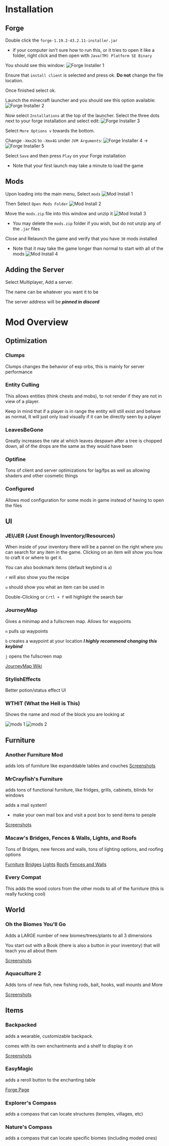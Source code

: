 # Installation

## Forge

Double click the `forge-1.19.2-43.2.11-installer.jar`
- if your computer isn't sure how to run this, or it tries to open it like a folder, right click and then open with `Java(TM) Platform SE Binary`

You should see this window:
![Forge Installer 1](images/forge-installer-1.png)

Ensure that `install client` is selected and press ok. **Do not** change the file location.

Once finished select ok.

Launch the minecraft launcher and you should see this option available:
![Forge Installer 2](images/forge-installer-2.png)

Now select `Installations` at the top of the launcher. Select the three dots next to your forge installation and select edit:
![Forge Installer 3](images/forge-installer-3.png)

Select `More Options v` towards the bottom.

Change `-Xmx2G` to `-Xmx4G` under `JVM Arguments`:
![Forge Installer 4](images/forge-installer-4.png) -> ![Forge Installer 5](images/forge-installer-5.png)

Select `Save` and then press `Play` on your Forge installation
- Note that your first launch may take a minute to load the game

## Mods

Upon loading into the main menu, Select `mods`
![Mod Install 1](images/mod-install-1.png)

Then Select `Open Mods Folder`
![Mod Install 2](images/mod-install-2.png)

Move the `mods.zip` file into this window and unzip it 
![Mod Install 3](images/mod-install-3.png)
- You may delete the `mods.zip` folder if you wish, but do not unzip any of the `.jar` files

Close and Relaunch the game and verify that you have `30` mods installed
- Note that it may take the game longer than normal to start with all of the mods
![Mod Install 4](images/mod-install-4.png)

## Adding the Server

Select Multiplayer, Add a server.

The name can be whatever you want it to be

The server address will be ***pinned in discord*** 

# Mod Overview

## Optimization

### Clumps

Clumps changes the behavior of exp orbs, this is mainly for server performance

### Entity Culling

This allows entities (think chests and mobs), to not render if they are not in view of a player.

Keep in mind that if a player is in range the entity will still exist and behave as normal, It will just only load visually if it can be directly seen by a player

### LeavesBeGone

Greatly increases the rate at which leaves despawn after a tree is chopped down, all of the drops are the same as they would have been

### Optifine

Tons of client and server optimizations for lag/fps as well as allowing shaders and other cosmetic things

### Configured

Allows mod configuration for some mods in game instead of having to open the files


## UI

### JEI/JER (Just Enough Inventory/Resources)

When inside of your inventory there will be a pannel on the right where you can search for any item in the game. Clicking on an item will show you how to craft it or where to get it.

You can also bookmark items (default keybind is `a`)

`r` will also show you the recipe

`u` should show you what an item can be used in

Double-Clicking or `Crtl + f` will highlight the search bar

### JourneyMap

Gives a minimap and a fullscreen map. Allows for waypoints

`n` pulls up waypoints

`b` creates a waypoint at your location ***I highly recommend changing this keybind*** 

`j` opens the fullscreen map

[JourneyMap Wiki](https://teamjm.github.io/journeymap-docs/5.7.1/Client%20Docs/basic-usage/)

### StylishEffects

Better potion/status effect UI

### WTHIT (What the Hell is This)

Shows the name and mod of the block you are looking at

![mods 1](images/mods-1.png)
![mods 2](images/mods-2.png)

## Furniture

### Another Furniture Mod

adds lots of furniture like expanddable tables and couches
[Screenshots](https://www.curseforge.com/minecraft/mc-mods/another-furniture/screenshots)

### MrCrayfish's Furniture

adds tons of functional furniture, like fridges, grills, cabinets, blinds for windows

adds a mail system!
- make your own mail box and visit a post box to send items to people

[Screenshots](https://mrcrayfish.com/mods/cfm/screenshots)

### Macaw's Bridges, Fences & Walls, Lights, and Roofs

Tons of Bridges, new fences and walls, tons of lighting options, and roofing options

[Furniture](https://www.curseforge.com/minecraft/mc-mods/macaws-furniture)
[Bridges](https://www.curseforge.com/minecraft/mc-mods/macaws-bridges)
[Lights](https://www.curseforge.com/minecraft/mc-mods/macaws-lights-and-lamps)
[Roofs](https://www.curseforge.com/minecraft/mc-mods/macaws-roofs)
[Fences and Walls](https://www.curseforge.com/minecraft/mc-mods/macaws-fences-and-walls)

### Every Compat

This adds the wood colors from the other mods to all of the furniture (this is really fucking cool)

## World

### Oh the Biomes You'll Go

Adds a LARGE number of new biomes/trees/plants to all 3 dimensions

You start out with a Book (there is also a button in your inventory) that will teach you all about them

[Screenshots](https://www.curseforge.com/minecraft/mc-mods/oh-the-biomes-youll-go)

### Aquaculture 2

Adds tons of new fish, new fishing rods, bait, hooks, wall mounts and More

[Screenshots](https://github.com/TeamMetallurgy/Aquaculture/wiki)

## Items

### Backpacked

adds a wearable, customizable backpack. 

comes with its own enchantments and a shelf to display it on

[Screenshots](https://www.curseforge.com/minecraft/mc-mods/backpacked)

### EasyMagic

adds a reroll button to the enchanting table

[Forge Page](https://www.curseforge.com/minecraft/mc-mods/easy-magic)

### Explorer's Compass

adds a compass that can locate structures (temples, villages, etc)

### Nature's Compass

adds a compass that can locate specific biomes (including moded ones)
